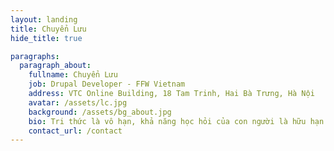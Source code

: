 ```yaml
---
layout: landing
title: Chuyển Lưu
hide_title: true

paragraphs:
  paragraph_about:
    fullname: Chuyển Lưu
    job: Drupal Developer - FFW Vietnam
    address: VTC Online Building, 18 Tam Trinh, Hai Bà Trưng, Hà Nội
    avatar: /assets/lc.jpg
    background: /assets/bg_about.jpg
    bio: Tri thức là vô hạn, khả năng học hỏi của con người là hữu hạn.
    contact_url: /contact
---
```

